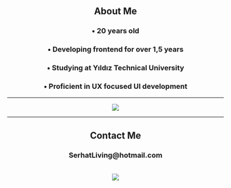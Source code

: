 <h2 align="center">About Me</h2>
<h3 align="center">• 20 years old</h3>
<h3 align="center">• Developing frontend for over 1,5 years</h3>
<h3 align="center">• Studying at Yıldız Technical University</h3>
<h3 align="center">• Proficient in UX focused UI development</h3>
<hr>
<div align="center"><img align="center" src="https://github-readme-stats.vercel.app/api/top-langs/?username=SerhatPolat&layout=compact&theme=highcontrast&hide_border=true" /></div>
<hr>
<h2 align="center">Contact Me</h2>
<h3 align="center">SerhatLiving@hotmail.com</h3>
<br>
<div align="center"><a href="https://www.linkedin.com/in/serhat-polat-9655a61bb"><img src="https://img.shields.io/badge/linkedin-%230077B5.svg?&style=for-the-badge&logo=linkedin&logoColor=white"></a></div>
